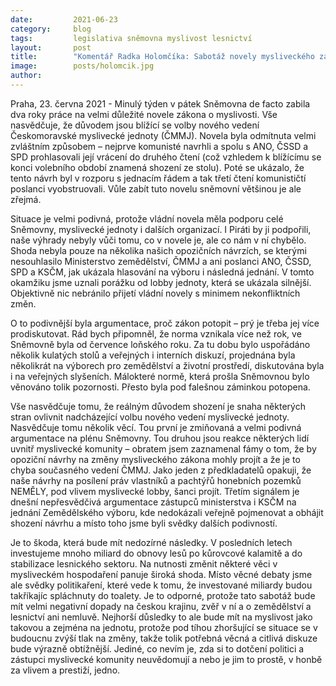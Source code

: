 ```yaml
---
date:         2021-06-23
category:     blog
tags:         legislativa sněmovna myslivost lesnictví
layout:       post
title:        "Komentář Radka Holomčíka: Sabotáž novely mysliveckého zákona je hloupým politikařením a hazardem s budoucností české krajiny, zemědělstvím, lesnictvím, ale hlavně s myslivostí"
image:        posts/holomcik.jpg
author:       
---
```



Praha, 23. června 2021 - Minulý týden v pátek Sněmovna de facto zabila dva roky práce na velmi důležité novele zákona o myslivosti. Vše nasvědčuje, že důvodem jsou blížící se volby nového vedení Českomoravské myslivecké jednoty (ČMMJ). Novela byla odmítnuta velmi zvláštním způsobem – nejprve komunisté navrhli a spolu s ANO, ČSSD a SPD prohlasovali její vrácení do druhého čtení (což vzhledem k blížícímu se konci volebního období znamená shození ze stolu). Poté se ukázalo, že tento návrh byl v rozporu s jednacím řádem a tak třetí čtení komunističtí poslanci vyobstruovali. Vůle zabít tuto novelu sněmovní většinou je ale zřejmá.

Situace je velmi podivná, protože vládní novela měla podporu celé Sněmovny, myslivecké jednoty i dalších organizací. I Piráti by ji podpořili, naše výhrady nebyly vůči tomu, co v novele je, ale co nám v ní chybělo. Shoda nebyla pouze na několika našich opozičních návrzích, se kterými nesouhlasilo Ministerstvo zemědělství, ČMMJ a ani poslanci ANO, ČSSD, SPD a KSČM, jak ukázala hlasování na výboru i následná jednání. V tomto okamžiku jsme uznali porážku od lobby jednoty, která se ukázala silnější. Objektivně nic nebránilo přijetí vládní novely s minimem nekonfliktních změn.

O to podivnější byla argumentace, proč zákon potopit – prý je třeba jej více prodiskutovat. Rád bych připomněl, že norma vznikala více než rok, ve Sněmovně byla od července loňského roku. Za tu dobu bylo uspořádáno několik kulatých stolů a veřejných i interních diskuzí, projednána byla několikrát na výborech pro zemědělství a životní prostředí, diskutována byla i na veřejných slyšeních. Málokteré normě, která prošla Sněmovnou bylo věnováno tolik pozornosti. Přesto byla pod falešnou záminkou potopena.

Vše nasvědčuje tomu, že reálným důvodem shození je snaha některých stran ovlivnit nadcházející volbu nového vedení myslivecké jednoty. Nasvědčuje tomu několik věcí. Tou první je zmiňovaná a velmi podivná argumentace na plénu Sněmovny. Tou druhou jsou reakce některých lidí uvnitř myslivecké komunity – obratem jsem zaznamenal fámy o tom, že by opoziční návrhy na změny mysliveckého zákona mohly projít a že je to chyba současného vedení ČMMJ. Jako jeden z předkladatelů opakuji, že naše návrhy na posílení práv vlastníků a pachtýřů honebních pozemků NEMĚLY, pod vlivem myslivecké lobby, šanci projít. Třetím signálem je dnešní nepřesvědčivá argumentace zástupců ministerstva i KSČM na jednání Zemědělského výboru, kde nedokázali veřejně pojmenovat a obhájit shození návrhu a místo toho jsme byli svědky dalších podivností.

Je to škoda, která bude mít nedozírné následky. V posledních letech investujeme mnoho miliard do obnovy lesů po kůrovcové kalamitě a do stabilizace lesnického sektoru. Na nutnosti změnit některé věci v mysliveckém hospodaření panuje široká shoda. Místo věcné debaty jsme ale svědky politikaření, které vede k tomu, že investované miliardy budou takříkajíc spláchnuty do toalety. Je to odporné, protože tato sabotáž bude mít velmi negativní dopady na českou krajinu, zvěř v ní a o zemědělství a lesnictví ani nemluvě. Nejhorší důsledky to ale bude mít na myslivost jako takovou a zejména na jednotu, protože pod tíhou zhoršující se situace se v budoucnu zvýší tlak na změny, takže tolik potřebná věcná a citlivá diskuze bude výrazně obtížnější. Jediné, co nevím je, zda si to dotčení politici a zástupci myslivecké komunity neuvědomují a nebo je jim to prostě, v honbě za vlivem a prestiží, jedno.
